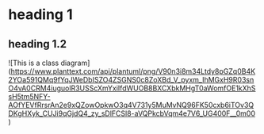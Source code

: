 # heading 1
## heading 1.2
![This is a class diagram] (https://www.planttext.com/api/plantuml/png/V90n3i8m34Ltdy8pGZq0B4K2YOa591QMq9fYqJWeDbISZO4ZSGNS0c8ZoXBd_V_pyxm_IhMGxH9R03snO4vA0CRM4iuguolR3USScXmYxiIfdWUOB8BXCXbkMHgT0aWomfOE1kXhSsH5tm5NFY-AOfYEVfRrsrAn2e9xQZowOpkwO3q4V731y5MuMvNQ96FK50cxb6iTOv3QDKgHXyk_CUJi9qGjdQ4_zy_sDlFCSl8-aVQPkcbVqm4e7V6_UG400F__0m00
)
